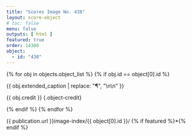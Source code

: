 ```yaml
---
title: "Scores Image No. 438"
layout: score-object
# toc: false
menu: false
outputs: [ html ]
featured: true
order: 14380
object:
  - id: "438"
---
```


{% for obj in objects.object_list %}
{% if obj.id == object[0].id %}

{{ obj.extended_caption | replace: "¶", "\n\n" }}

{{ obj.credit }} {.object-credit}

{% endif %}
{% endfor %}

<div class="object-credit object-url is-print-only">

{{ publication.url }}image-index/{{ object[0].id }}/ {% if featured %}*{% endif %}

</div>
